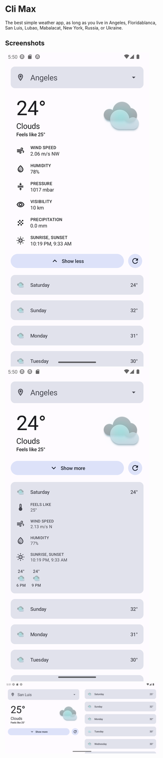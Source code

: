 # Cli Max

The best simple weather app, as long as you live in Angeles, Floridablanca, San Luis, Lubao, Mabalacat, New York, Russia, or Ukraine.

## Screenshots

![img_1.png](screenshots/img_1.png)
![img.png](screenshots/img.png)
![img_2.png](screenshots/img_2.png)